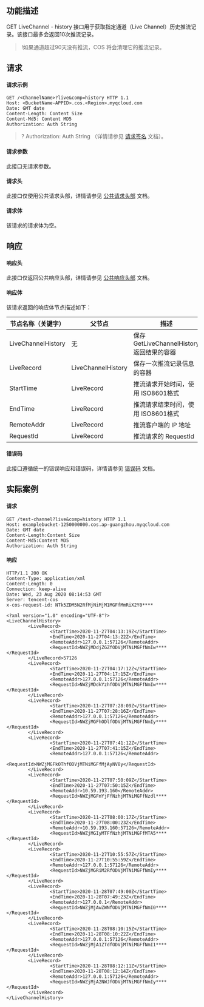 ## 功能描述

GET LiveChannel - history 接口用于获取指定通道（Live Channel）历史推流记录。该接口最多会返回10次推流记录。


>!如果通道超过90天没有推流，COS 将会清理它的推流记录。

## 请求

#### 请求示例

```plaintext
GET /<ChannelName>?live&comp=history HTTP 1.1
Host: <BucketName-APPID>.cos.<Region>.myqcloud.com
Date: GMT date
Content-Length: Content Size
Content-Md5: Content MD5
Authorization: Auth String

```

> ? Authorization: Auth String （详情请参见 [请求签名](https://cloud.tencent.com/document/product/436/7778) 文档）。

#### 请求参数
此接口无请求参数。

#### 请求头

此接口仅使用公共请求头部，详情请参见 [公共请求头部](https://cloud.tencent.com/document/product/436/7728) 文档。

#### 请求体

该请求的请求体为空。

## 响应

#### 响应头

此接口仅返回公共响应头部，详情请参见 [公共响应头部](https://cloud.tencent.com/document/product/436/7729) 文档。

#### 响应体

该请求返回的响应体节点描述如下：

| 节点名称（关键字） | 父节点             | 描述                                    | 类型      |
| ------------------ | ------------------ | --------------------------------------- | --------- |
| LiveChannelHistory | 无                 | 保存 GetLiveChannelHistory 返回结果的容器 | Container |
| LiveRecord         | LiveChannelHistory | 保存一次推流记录信息的容器              | Container |
| StartTime          | LiveRecord         | 推流请求开始时间，使用 ISO8601格式       | String    |
| EndTime            | LiveRecord         | 推流请求结束时间，使用 ISO8601格式       | String    |
| RemoteAddr         | LiveRecord         | 推流客户端的 IP 地址                      | String    |
| RequestId          | LiveRecord         | 推流请求的 RequestId                     | String    |



#### 错误码

此接口遵循统一的错误响应和错误码，详情请参见 [错误码](https://cloud.tencent.com/document/product/436/7730) 文档。

## 实际案例



#### 请求

```plaintext
GET /test-channel?live&comp=history HTTP 1.1
Host: examplebucket-1250000000.cos.ap-guangzhou.myqcloud.com
Date: GMT date
Content-Length:Content Size
Content-Md5:Content MD5
Authorization: Auth String

```

#### 响应

```plaintext
HTTP/1.1 200 OK
Content-Type: application/xml
Content-Length: 0
Connection: keep-alive
Date: Wed, 23 Aug 2020 08:14:53 GMT
Server: tencent-cos
x-cos-request-id: NTk5ZDM5N2RfMjNiMjM1MGFfMmRiX2Y0****
 
<?xml version="1.0" encoding="UTF-8"?>
<LiveChannelHistory>
        <LiveRecord>
                <StartTime>2020-11-27T04:13:19Z</StartTime>
                <EndTime>2020-11-27T04:13:22Z</EndTime>
                <RemoteAddr>127.0.0.1:57126</RemoteAddr>
                <RequestId>NWZjMDdjZGZfODVjMTNiMGFfNmIw****</RequestId>
        </LiveRecord>57126
        <LiveRecord>
                <StartTime>2020-11-27T04:17:12Z</StartTime>
                <EndTime>2020-11-27T04:17:15Z</EndTime>
                <RemoteAddr>127.0.0.1:57126</RemoteAddr>
                <RequestId>NWZjMDdkYzhfODVjMTNiMGFfNmIw****</RequestId>
        </LiveRecord>
        <LiveRecord>
                <StartTime>2020-11-27T07:28:09Z</StartTime>
                <EndTime>2020-11-27T07:28:16Z</EndTime>
                <RemoteAddr>127.0.0.1:57126</RemoteAddr>
                <RequestId>NWZjMGFhODlfODVjMTNiMGFfNmIy****</RequestId>
        </LiveRecord>
        <LiveRecord>
                <StartTime>2020-11-27T07:41:12Z</StartTime>
                <EndTime>2020-11-27T07:41:15Z</EndTime>
                <RemoteAddr>127.0.0.1:57126</RemoteAddr>
                <RequestId>NWZjMGFkOThfODVjMTNiMGFfMjAyNV8y</RequestId>
        </LiveRecord>
        <LiveRecord>
                <StartTime>2020-11-27T07:50:09Z</StartTime>
                <EndTime>2020-11-27T07:50:15Z</EndTime>
                <RemoteAddr>10.59.193.160</RemoteAddr>
                <RequestId>NWZjMGFmYjFfNzhjMTNiMGFfNzdl****</RequestId>
        </LiveRecord>
        <LiveRecord>
                <StartTime>2020-11-27T08:00:17Z</StartTime>
                <EndTime>2020-11-27T08:00:23Z</EndTime>
                <RemoteAddr>10.59.193.160:57126</RemoteAddr>
                <RequestId>NWZjMGIyMTFfNzhjMTNiMGFfMTA5****</RequestId>
        </LiveRecord>
        <LiveRecord>
                <StartTime>2020-11-27T10:55:57Z</StartTime>
                <EndTime>2020-11-27T10:55:59Z</EndTime>
                <RemoteAddr>127.0.0.1:57126</RemoteAddr>
                <RequestId>NWZjMGRiM2RfODVjMTNiMGFfNmIy****</RequestId>
        </LiveRecord>
        <LiveRecord>
                <StartTime>2020-11-28T07:49:00Z</StartTime>
                <EndTime>2020-11-28T07:49:23Z</EndTime>
                <RemoteAddr>127.0.0.1</RemoteAddr>
                <RequestId>NWZjMjAwZWNfODVjMTNiMGFfNmI0****</RequestId>
        </LiveRecord>
        <LiveRecord>
                <StartTime>2020-11-28T08:10:15Z</StartTime>
                <EndTime>2020-11-28T08:10:22Z</EndTime>
                <RemoteAddr>127.0.0.1:57126</RemoteAddr>
                <RequestId>NWZjMjA1ZTdfODVjMTNiMGFfNmI1****</RequestId>
        </LiveRecord>
        <LiveRecord>
                <StartTime>2020-11-28T08:12:11Z</StartTime>
                <EndTime>2020-11-28T08:12:14Z</EndTime>
                <RemoteAddr>127.0.0.1:57126</RemoteAddr>
                <RequestId>NWZjMjA2NWJfODVjMTNiMGFfNmIy****</RequestId>
        </LiveRecord>
</LiveChannelHistory>
```



